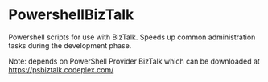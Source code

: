 # PowershellBizTalk
Powershell scripts for use with BizTalk. Speeds up common administration tasks during the development phase.

Note: depends on PowerShell Provider BizTalk which can be downloaded at https://psbiztalk.codeplex.com/
